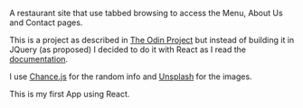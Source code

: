 A restaurant site that use tabbed browsing to access the Menu, About Us and Contact pages.

This is a project as described in [The Odin Project](https://www.theodinproject.com/courses/javascript-and-jquery/lessons/manipulating-the-dom-with-jquery) but instead of building it in JQuery (as proposed) I decided to do it with React as I read the [documentation](https://facebook.github.io/react/docs/hello-world.html).

I use [Chance.js](http://chancejs.com/) for the random info and [Unsplash](https://unsplash.com/) for the images.

This is my first App using React.

